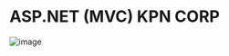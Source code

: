 # ASP.NET (MVC) KPN CORP
![image](https://user-images.githubusercontent.com/53120949/216840487-c4da00f1-1475-4c41-bae4-06f89f1d346d.png)
